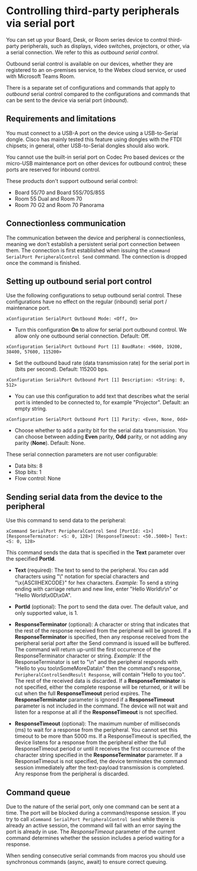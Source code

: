 # Controlling third-party peripherals via serial port

You can set up your Board, Desk, or Room series device to control third-party peripherals, such as displays, video switches, projectors, or other, via a serial connection. We refer to this as _outbound serial control_.

Outbound serial control is available on our devices, whether they are registered to an on-premises service, to the Webex cloud service, or used with Microsoft Teams Room. 

There is a separate set of configurations and commands that apply to _outbound_ serial control compared to the configurations and commands that can be sent to the device via serial port (_inbound_).

## Requirements and limitations

You must connect to a USB-A port on the device using a USB-to-Serial dongle. Cisco has mainly tested this feature using dongles with the FTDI chipsets; in general, other USB-to-Serial dongles should also work. 

You cannot use the built-in serial port on Codec Pro based devices or the micro-USB maintenance port on other devices for outbound control; these ports are reserved for inbound control.

These products don't support outbound serial control:
* Board 55/70 and Board 55S/70S/85S
* Room 55 Dual and Room 70
* Room 70 G2 and Room 70 Panorama

## Connectionless communication
The communication between the device and peripheral is connectionless, meaning we don't establish a persistent serial port connection between them. The connection is first established when issuing the `xCommand SerialPort PeripheralControl Send` command. The connection is dropped once the command is finished.

## Setting up outbound serial port control 

Use the following configurations to setup outbound serial control. These configurations have no effect on the regular (inbound) serial port / maintenance port.

`xConfiguration SerialPort Outbound Mode: <Off, On>`
* Turn this configuration **On** to allow for serial port outbound control. We allow only one outbound serial connection. Default: Off.

`xConfiguration SerialPort Outbound Port [1] BaudRate: <9600, 19200, 38400, 57600, 115200>`
* Set the outbound baud rate (data transmission rate) for the serial port in (bits per second). Default: 115200 bps.

`xConfiguration SerialPort Outbound Port [1] Description: <String: 0, 512>`
* You can use this configuration to add text that describes what the serial port is intended to be connected to, for example "Projector". Default: an empty string.

`xConfiguration SerialPort Outbound Port [1] Parity: <Even, None, Odd>`
* Choose whether to add a parity bit for the serial data transmission. You can choose between adding **Even** parity, **Odd** parity, or not adding any parity (**None**). Default: None.
  
These serial connection parameters are not user configurable:  
* Data bits: 8
* Stop bits: 1
* Flow control: None

## Sending serial data from the device to the peripheral
Use this command to send data to the peripheral:

`xCommand SerialPort PeripheralControl Send [PortId: <1>] [ResponseTerminator: <S: 0, 128>] [ResponseTimeout: <50..5000>] Text: <S: 0, 128>`

This command sends the data that is specified in the **Text** parameter over the specified **PortId**. 

* **Text** (required): The text to send to the peripheral.
You can add characters using "\\" notation for special characters and "\x{ASCIIHEXCODE}" for hex characters.
_Example:_ To send a string ending with carriage return and new line, enter "Hello World\r\n" or "Hello World\x0D\x0A".

* **PortId** (optional): The port to send the data over. The default value, and only supported value, is 1.

* **ResponseTerminator** (optional): A character or string that indicates that the rest of the response received from the peripheral will be ignored.
If a **ResponseTerminator** is specified, then any response received from the peripheral serial port after the Send command is issued will be buffered. The command will return up-until the first occurrence of the ResponseTerminator character or string. 
_Example:_ If the ResponseTerminator is set to "\n" and the peripheral responds with "Hello to you too\nSomeMoreData\n" then the command's response, `PeripheralControlSendResult Response`, will contain "Hello to you too". The rest of the received data is discarded.
If a **ResponseTerminator** is not specified, either the complete response will be returned, or it will be cut when the full **ResponseTimeout** period expires.
The **ResponseTerminator** parameter is ignored if a **ResponseTimeout** parameter is not included in the command. The device will not wait and listen for a response at all if the **ResponseTimeout** is not specified.

* **ResponseTimeout** (optional): The maximum number of milliseconds (ms) to wait for a response from the peripheral. You cannot set this timeout to be more than 5000 ms.
If a ResponseTimeout is specified, the device listens for a response from the peripheral either the full ResponseTimeout period or until it receives the first occurrence of the character string specified in the **ResponseTerminator** parameter.
If a ResponseTimeout is not specified, the device terminates the command session immediately after the text-payload transmission is completed. Any response from the peripheral is discarded.

## Command queue

Due to the nature of the serial port, only one command can be sent at a time. The port will be blocked during a command/response session. If you try to call `xCommand SerialPort PeripheralControl Send` while there is already an active session, the command will fail with an error saying the port is already in use. The _ResponseTimeout_ parameter of the current command determines whether the session includes a period waiting for a response.

When sending consecutive serial commands from macros you should use synchronous commands (async, await) to ensure correct queuing.
